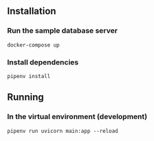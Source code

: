 ## Installation

### Run the sample database server
`docker-compose up`

### Install dependencies
`pipenv install`

## Running

### In the virtual environment (development)

`pipenv run uvicorn main:app --reload`